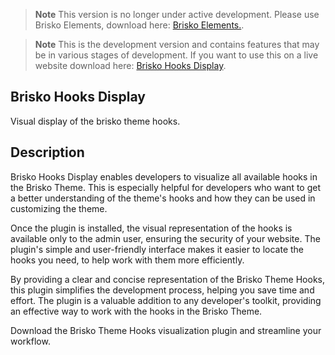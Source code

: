 
> **Note** This version is no longer under active development. Please use Brisko Elements, download here: [ Brisko Elements.](https://github.com/devuri/brisko-elements/).


> **Note** This is the development version and contains features that may be in various stages of development. If you want to use this on a live website download here: [Brisko Hooks Display](https://wordpress.org/plugins/brisko-hooks-display/).

## Brisko Hooks Display
Visual display of the brisko theme hooks.

## Description
Brisko Hooks Display enables developers to visualize all available hooks in the Brisko Theme. This is especially helpful for developers who want to get a better understanding of the theme's hooks and how they can be used in customizing the theme.

Once the plugin is installed, the visual representation of the hooks is available only to the admin user, ensuring the security of your website. The plugin's simple and user-friendly interface makes it easier to locate the hooks you need, to help work with them more efficiently.

By providing a clear and concise representation of the Brisko Theme Hooks, this plugin simplifies the development process, helping you save time and effort. The plugin is a valuable addition to any developer's toolkit, providing an effective way to work with the hooks in the Brisko Theme.

Download the Brisko Theme Hooks visualization plugin and streamline your workflow.
